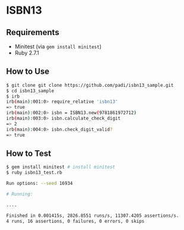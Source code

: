 # ISBN13

## Requirements

- Minitest (via `gem install minitest`)
- Ruby 2.7.1

## How to Use

```bash
$ git clone git clone https://github.com/padi/isbn13_sample.git
$ cd isbn13_sample
$ irb
irb(main):001:0> require_relative 'isbn13'
=> true
irb(main):002:0> isbn = ISBN13.new(9781861972712)
irb(main):003:0> isbn.calculate_check_digit
=> 2
irb(main):004:0> isbn.check_digit_valid?
=> true
```

## How to Test

```bash
$ gem install minitest # install minitest
$ ruby isbn13_test.rb

Run options: --seed 16934

# Running:

....

Finished in 0.001415s, 2826.8551 runs/s, 11307.4205 assertions/s.
4 runs, 16 assertions, 0 failures, 0 errors, 0 skips
```

